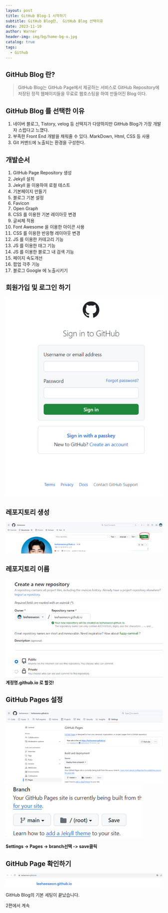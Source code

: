 ```yaml
---
layout: post
title: GitHub Blog-1 시작하기 
subtitle: GitHub Blog란,  GitHub Blog 선택이유
date: 2023-11-10
author: Warner
header-img: img/bg/home-bg-o.jpg
catalog: true
tags:
  - Github
---
```


## GitHub Blog 란?
> GitHub Blog는 GitHub Page에서 제공하는 서비스로 GitHub Repository에 저장된 정적 웹페이지들을 무료로 웹호스팅을 하여 만들어진 Blog 이다.

## GitHub Blog 를 선택한 이유
1. 네이버 블로그, Tistory, velog 등 선택지가 다양하지만 
GitHub Blog가 가장 개발자 스럽다고 느꼈다.
2. 부족한 Front End 개발을 채워줄 수 있다. MarkDown, Html, CSS 등 사용 
3. Git 커맨드에 노출되는 환경을 구성한다.

## 개발순서
1. GitHub Page Repository 생성
2. Jekyll 설치
3. Jekyll 을 이용하여 로컬 테스트
4. 기본페이지 만들기
5. 블로그 기본 설정
6. Favicon
7. Open Graph
8. CSS 를 이용한 기본 레이아웃 변경
9. 글씨체 적용
10. Font Awesome 을 이용한 아이콘 사용
11. CSS 를 이용한 반응형 레이아웃 변경
12. JS 를 이용한 카테고리 기능
13. JS 를 이용한 태그 기능
14. JS 를 이용한 블로그 내 검색 기능
15. 페이지 속도개선
16. 팝업 각주 기능
17. 블로그 Google 에 노출시키기

## 회원가입 및 로그인 하기 
![github1.png](/img/post/2023-11-10/github1.png)

## 레포지토리 생성
![github2.png](/img/post/2023-11-10/github2.png)

## 레포지토리 이름 
![github3.png](/img/post/2023-11-10/github3.png)
**계정명.github.io 로 할것!**

## GitHub Pages 설정
![github4.png](/img/post/2023-11-10/github4.png)
![github5.png](/img/post/2023-11-10/github5.png)

**Settings -> Pages -> branch선택 -> save클릭**

## GitHub Page 확인하기
![github6.png](/img/post/2023-11-10/github6.png)

GitHub Blog의 기본 세팅이 끝났습니다.

2편에서 계속